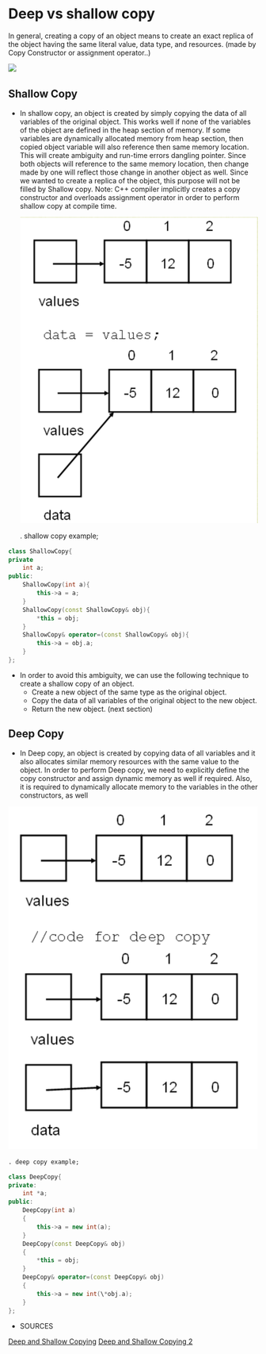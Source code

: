 <h1> Deep vs shallow copy </h1>

In general, creating a copy of an object means to create an exact replica of the object
having the same literal value, data type, and resources. (made by Copy Constructor or assignment operator..)

  <img src="./deep-shallow.copy.png" />

<h2> Shallow Copy </h2>

- In shallow copy, an object is created by simply copying the data of all variables of the original object. This works well if none of the variables of the object are defined in the heap section of memory. If some variables are dynamically allocated memory from heap section, then copied object variable will also reference then same memory location.
  This will create ambiguity and run-time errors dangling pointer. Since both objects will reference to the same memory location, then change made by one will reflect those change in another object as well. Since we wanted to create a replica of the object, this purpose will not be filled by Shallow copy.
  Note: C++ compiler implicitly creates a copy constructor and overloads assignment operator in order to perform shallow copy at compile time.

    <img src="./shallow-copy.png" />

  . shallow copy example;

```c++
class ShallowCopy{
private
	int a;
public:
	ShallowCopy(int a){
		this->a = a;
	}
	ShallowCopy(const ShallowCopy& obj){
		*this = obj;
	}
	ShallowCopy& operator=(const ShallowCopy& obj){
		this->a = obj.a;
	}
};
```

* In order to avoid this ambiguity, we can use the following technique to create a shallow copy of an object.
	- Create a new object of the same type as the original object.
	- Copy the data of all variables of the original object to the new object.
	- Return the new object.
	(next section)

<h2> Deep Copy </h2>

* In Deep copy, an object is created by copying data of all variables and it also allocates similar memory resources with the same value to the object. In order to perform Deep copy, we need to explicitly define the copy constructor and assign dynamic memory as well if required. Also, it is required to dynamically allocate memory to the variables in the other constructors, as well


<img src="./deep-copy.png" />


	. deep copy example;

``` c++
class DeepCopy{
private:
	int *a;
public:
	DeepCopy(int a)
	{
		this->a = new int(a);
	}
	DeepCopy(const DeepCopy& obj)
	{
		*this = obj;
	}
	DeepCopy& operator=(const DeepCopy& obj)
	{
		this->a = new int(\*obj.a);
	}
};
```

- SOURCES

[Deep and Shallow Copying](https://www.cs.utexas.edu/~scottm/cs307/handouts/deepCopying.htm)
[Deep and Shallow Copying 2](https://owlcation.com/stem/Copy-Constructor-shallow-copy-vs-deep-copy)

